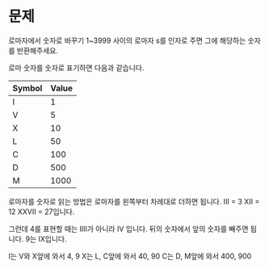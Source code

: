 # 문제
로마자에서 숫자로 바꾸기  1~3999 사이의 로마자 s를 인자로 주면 그에 해당하는 숫자를 반환해주세요.

로마 숫자를 숫자로 표기하면 다음과 같습니다.  

Symbol   |    Value
---|---
I        |     1
V      |       5
X      |       10
L      |       50
C      |       100
D       |      500
M        |     1000

로마자를 숫자로 읽는 방법은 로마자를 왼쪽부터 차례대로 더하면 됩니다.
III = 3
XII = 12
XXVII = 27입니다. 


그런데 4를 표현할 때는 IIII가 아니라 IV 입니다.
뒤의 숫자에서 앞의 숫자를 빼주면 됩니다.
9는 IX입니다. 

I는 V와 X앞에 와서 4, 9
X는 L, C앞에 와서 40, 90
C는 D, M앞에 와서 400, 900